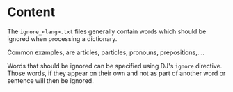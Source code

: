 # Content
The `ignore_<lang>.txt` files generally contain words which should be ignored when
processing a dictionary. 

Common examples, are articles, particles, pronouns, prepositions,....

Words that should be ignored can be specified using DJ's `ignore` directive. 
Those words, if they appear on their own and not as part of another word or
sentence will then be ignored.
